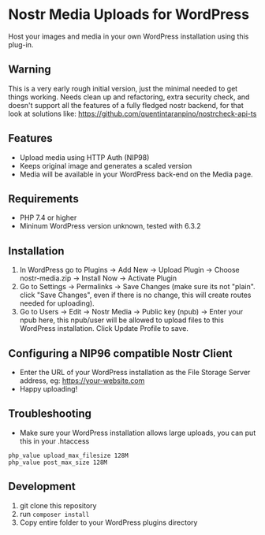# Nostr Media Uploads for WordPress

Host your images and media in your own WordPress installation using this plug-in.

## Warning
This is a very early rough initial version, just the minimal needed to get things working. Needs clean up and refactoring, extra security check, and doesn't support all the features of a fully fledged nostr backend, for that look at solutions like: https://github.com/quentintaranpino/nostrcheck-api-ts 

## Features
- Upload media using HTTP Auth (NIP98)
- Keeps original image and generates a scaled version
- Media will be available in your WordPress back-end on the Media page.

## Requirements
- PHP 7.4 or higher
- Mininum WordPress version unknown, tested with 6.3.2

## Installation
1) In WordPress go to Plugins -> Add New -> Upload Plugin -> Choose nostr-media.zip -> Install Now -> Activate Plugin
2) Go to Settings -> Permalinks -> Save Changes (make sure its not "plain". click "Save Changes", even if there is no change, this will create routes needed for uploading).
3) Go to Users -> Edit -> Nostr Media -> Public key (npub) -> Enter your npub here, this npub/user will be allowed to upload files to this WordPress installation. Click Update Profile to save.

## Configuring a NIP96 compatible Nostr Client
- Enter the URL of your WordPress installation as the File Storage Server address, eg: https://your-website.com
- Happy uploading!


## Troubleshooting
- Make sure your WordPress installation allows large uploads, you can put this in your .htaccess
```
php_value upload_max_filesize 128M
php_value post_max_size 128M
```


## Development
1) git clone this repository
2) run ```composer install```
3) Copy entire folder to your WordPress plugins directory